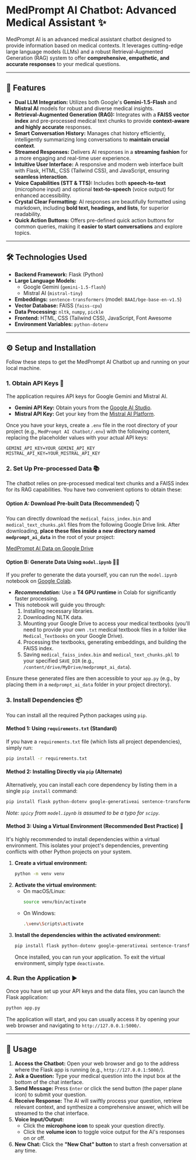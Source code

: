 # MedPrompt AI Chatbot: Advanced Medical Assistant ✨

MedPrompt AI is an advanced medical assistant chatbot designed to provide information based on medical contexts. It leverages cutting-edge large language models (LLMs) and a robust Retrieval-Augmented Generation (RAG) system to offer **comprehensive, empathetic, and accurate responses** to your medical questions.

-----

## 🚀 Features

  * **Dual LLM Integration:** Utilizes both Google's **Gemini-1.5-Flash** and **Mistral AI** models for robust and diverse medical insights.
  * **Retrieval-Augmented Generation (RAG):** Integrates with a **FAISS vector index** and pre-processed medical text chunks to provide **context-aware and highly accurate** responses.
  * **Smart Conversation History:** Manages chat history efficiently, intelligently summarizing long conversations to **maintain crucial context**.
  * **Streamed Responses:** Delivers AI responses in a **streaming fashion** for a more engaging and real-time user experience.
  * **Intuitive User Interface:** A responsive and modern web interface built with Flask, HTML, CSS (Tailwind CSS), and JavaScript, ensuring **seamless interaction**.
  * **Voice Capabilities (STT & TTS):** Includes both **speech-to-text** (microphone input) and optional **text-to-speech** (voice output) for enhanced accessibility.
  * **Crystal Clear Formatting:** AI responses are beautifully formatted using markdown, including **bold text, headings, and lists**, for superior readability.
  * **Quick Action Buttons:** Offers pre-defined quick action buttons for common queries, making it **easier to start conversations** and explore topics.

-----

## 🛠️ Technologies Used

  * **Backend Framework:** Flask (Python)
  * **Large Language Models:**
      * Google Gemini (`gemini-1.5-flash`)
      * Mistral AI (`mistral-tiny`)
  * **Embeddings:** `sentence-transformers` (model: `BAAI/bge-base-en-v1.5`)
  * **Vector Database:** FAISS (`faiss-cpu`)
  * **Data Processing:** `nltk`, `numpy`, `pickle`
  * **Frontend:** HTML, CSS (Tailwind CSS), JavaScript, Font Awesome
  * **Environment Variables:** `python-dotenv`

-----

## ⚙️ Setup and Installation

Follow these steps to get the MedPrompt AI Chatbot up and running on your local machine.

### 1\. Obtain API Keys 🔑

The application requires API keys for Google Gemini and Mistral AI.

  * **Gemini API Key:** Obtain yours from the [Google AI Studio](https://ai.google.dev/).
  * **Mistral API Key:** Get your key from the [Mistral AI Platform](https://console.mistral.ai/).

Once you have your keys, create a `.env` file in the root directory of your project (e.g., `MedPrompt AI Chatbot/.env`) with the following content, replacing the placeholder values with your actual API keys:

```dotenv
GEMINI_API_KEY=YOUR_GEMINI_API_KEY
MISTRAL_API_KEY=YOUR_MISTRAL_API_KEY
```

### 2\. Set Up Pre-processed Data 📚

The chatbot relies on pre-processed medical text chunks and a FAISS index for its RAG capabilities. You have two convenient options to obtain these:

#### Option A: Download Pre-built Data (Recommended) 👇

You can directly download the `medical_faiss_index.bin` and `medical_text_chunks.pkl` files from the following Google Drive link. After downloading, **place these files inside a new directory named `medprompt_ai_data`** in the root of your project:

[MedPrompt AI Data on Google Drive](https://drive.google.com/drive/folders/1qzZlyx77mZ5Dq64Dwgz_7GUkgqQMsyg-?usp=drive_link)

#### Option B: Generate Data Using `model.ipynb` 🧑‍💻

If you prefer to generate the data yourself, you can run the `model.ipynb` notebook on [Google Colab](https://colab.research.google.com/).

  * ***Recommendation:*** Use a **T4 GPU runtime** in Colab for significantly faster processing.
  * This notebook will guide you through:
    1.  Installing necessary libraries.
    2.  Downloading NLTK data.
    3.  Mounting your Google Drive to access your medical textbooks (you'll need to provide your own `.txt` medical textbook files in a folder like `Medical_Textbooks` on your Google Drive).
    4.  Processing the textbooks, generating embeddings, and building the FAISS index.
    5.  Saving `medical_faiss_index.bin` and `medical_text_chunks.pkl` to your specified `SAVE_DIR` (e.g., `/content/drive/MyDrive/medprompt_ai_data`).

Ensure these generated files are then accessible to your `app.py` (e.g., by placing them in a `medprompt_ai_data` folder in your project directory).

### 3\. Install Dependencies 📦

You can install all the required Python packages using `pip`.

#### Method 1: Using `requirements.txt` (Standard)

If you have a `requirements.txt` file (which lists all project dependencies), simply run:

```bash
pip install -r requirements.txt
```

#### Method 2: Installing Directly via `pip` (Alternate)

Alternatively, you can install each core dependency by listing them in a single `pip install` command:

```bash
pip install flask python-dotenv google-generativeai sentence-transformers faiss-cpu nltk numpy requests scipy
```

*Note: `spicy` from `model.ipynb` is assumed to be a typo for `scipy`.*

#### Method 3: Using a Virtual Environment (Recommended Best Practice) 🐍

It's highly recommended to install dependencies within a virtual environment. This isolates your project's dependencies, preventing conflicts with other Python projects on your system.

1.  **Create a virtual environment:**
    ```bash
    python -m venv venv
    ```
2.  **Activate the virtual environment:**
      * On macOS/Linux:
        ```bash
        source venv/bin/activate
        ```
      * On Windows:
        ```bash
        .\venv\Scripts\activate
        ```
3.  **Install the dependencies within the activated environment:**
    ```bash
    pip install flask python-dotenv google-generativeai sentence-transformers faiss-cpu nltk numpy requests scipy
    ```
    Once installed, you can run your application. To exit the virtual environment, simply type `deactivate`.

### 4\. Run the Application ▶️

Once you have set up your API keys and the data files, you can launch the Flask application:

```bash
python app.py
```

The application will start, and you can usually access it by opening your web browser and navigating to `http://127.0.0.1:5000/`.

-----

## 💬 Usage

1.  **Access the Chatbot:** Open your web browser and go to the address where the Flask app is running (e.g., `http://127.0.0.1:5000/`).
2.  **Ask a Question:** Type your medical question into the input box at the bottom of the chat interface.
3.  **Send Message:** Press `Enter` or click the send button (the paper plane icon) to submit your question.
4.  **Receive Response:** The AI will swiftly process your question, retrieve relevant context, and synthesize a comprehensive answer, which will be streamed to the chat interface.
5.  **Voice Input/Output:**
      * Click the **microphone icon** to speak your question directly.
      * Click the **volume icon** to toggle voice output for the AI's responses on or off.
6.  **New Chat:** Click the **"New Chat" button** to start a fresh conversation at any time.

